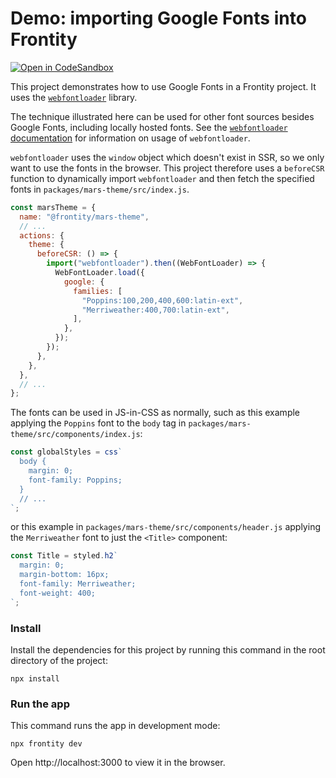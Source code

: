 # Demo: importing Google Fonts into Frontity

[![Open in CodeSandbox](https://img.shields.io/badge/Open%20in-CodeSandbox-blue?style=flat-square&logo=codesandbox)](https://githubbox.com/frontity-demos/frontity-examples/tree/master/demo-using-google-fonts)

This project demonstrates how to use Google Fonts in a Frontity project. It uses the [`webfontloader`](https://www.npmjs.com/package/webfontloader) library.

The technique illustrated here can be used for other font sources besides Google Fonts, including locally hosted fonts. See the [`webfontloader` documentation](https://github.com/typekit/webfontloader) for information on usage of `webfontloader`.

`webfontloader` uses the `window` object which doesn't exist in SSR, so we only want to use the fonts in the browser. This project therefore uses a `beforeCSR` function to dynamically import `webfontloader` and then fetch the specified fonts in `packages/mars-theme/src/index.js`.

```js
const marsTheme = {
  name: "@frontity/mars-theme",
  // ...
  actions: {
    theme: {
      beforeCSR: () => {
        import("webfontloader").then((WebFontLoader) => {
          WebFontLoader.load({
            google: {
              families: [
                "Poppins:100,200,400,600:latin-ext",
                "Merriweather:400,700:latin-ext",
              ],
            },
          });
        });
      },
    },
  },
  // ...
};
```

The fonts can be used in JS-in-CSS as normally, such as this example applying the `Poppins` font to the `body` tag in `packages/mars-theme/src/components/index.js`:

```js
const globalStyles = css`
  body {
    margin: 0;
    font-family: Poppins;
  }
  // ...
`;
```

or this example in `packages/mars-theme/src/components/header.js` applying the `Merriweather` font to just the `<Title>` component:

```js
const Title = styled.h2`
  margin: 0;
  margin-bottom: 16px;
  font-family: Merriweather;
  font-weight: 400;
`;
```

### Install

Install the dependencies for this project by running this command in the root directory of the project:

```
npx install
```

### Run the app

This command runs the app in development mode:

```
npx frontity dev
```

Open http://localhost:3000 to view it in the browser.
